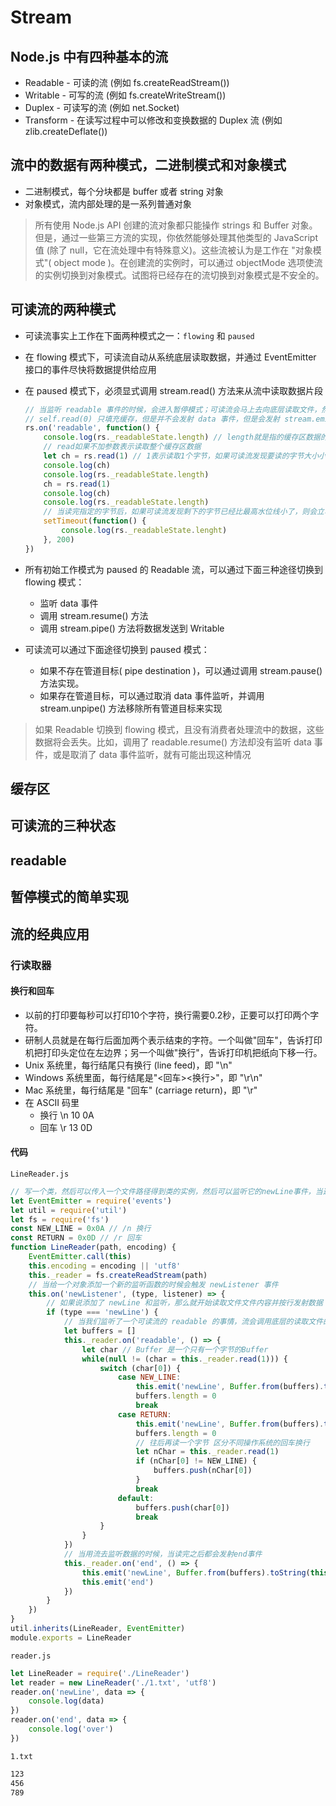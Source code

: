 # Stream

## Node.js 中有四种基本的流

- Readable - 可读的流 (例如 fs.createReadStream())
- Writable - 可写的流 (例如 fs.createWriteStream())
- Duplex - 可读写的流 (例如 net.Socket)
- Transform - 在读写过程中可以修改和变换数据的 Duplex 流 (例如 zlib.createDeflate())

## 流中的数据有两种模式，二进制模式和对象模式

- 二进制模式，每个分块都是 buffer 或者 string 对象
- 对象模式，流内部处理的是一系列普通对象

> 所有使用 Node.js API 创建的流对象都只能操作 strings 和 Buffer 对象。但是，通过一些第三方流的实现，你依然能够处理其他类型的 JavaScript 值 (除了 null，它在流处理中有特殊意义)。这些流被认为是工作在 "对象模式"( object mode )。在创建流的实例时，可以通过 objectMode 选项使流的实例切换到对象模式。试图将已经存在的流切换到对象模式是不安全的。

## 可读流的两种模式

- 可读流事实上工作在下面两种模式之一：`flowing` 和 `paused`

- 在 flowing 模式下，可读流自动从系统底层读取数据，并通过 EventEmitter 接口的事件尽快将数据提供给应用

- 在 paused 模式下，必须显式调用 stream.read() 方法来从流中读取数据片段

  ```javascript
  // 当监听 readable 事件的时候，会进入暂停模式；可读流会马上去向底层读取文件，然后把读到文件的文件放在缓存区里 const state = this._readableState
  // self.read(0) 只填充缓存，但是并不会发射 data 事件，但是会发射 stream.emit('readable') 事件
  rs.on('readable', function() {
      console.log(rs._readableState.length) // length就是指的缓存区数据的大小 state.length += chunk.length
      // read如果不加参数表示读取整个缓存区数据
      let ch = rs.read(1) // 1表示读取1个字节，如果可读流发现要读的字节大小小于等于缓存字节大小，则直接返回
      console.log(ch)
      console.log(rs._readableState.length)
      ch = rs.read(1)
      console.log(ch)
      console.log(rs._readableState.length)
      // 当读完指定的字节后，如果可读流发现剩下的字节已经比最高水位线小了，则会立马再次读取填满最高水位线
      setTimeout(function() {
          console.log(rs._readableState.lenght)
      }, 200)
  })
  ```

- 所有初始工作模式为 paused 的 Readable 流，可以通过下面三种途径切换到 flowing 模式：

  - 监听 data 事件
  - 调用 stream.resume() 方法
  - 调用 stream.pipe() 方法将数据发送到 Writable

- 可读流可以通过下面途径切换到 paused 模式：

  - 如果不存在管道目标( pipe destination )，可以通过调用 stream.pause() 方法实现。
  - 如果存在管道目标，可以通过取消 data 事件监听，并调用 stream.unpipe() 方法移除所有管道目标来实现

> 如果 Readable 切换到 flowing 模式，且没有消费者处理流中的数据，这些数据将会丢失。比如，调用了 readable.resume() 方法却没有监听 data 事件，或是取消了 data 事件监听，就有可能出现这种情况

## 缓存区

## 可读流的三种状态

## readable

## 暂停模式的简单实现

## 流的经典应用

### 行读取器

#### 换行和回车

- 以前的打印要每秒可以打印10个字符，换行需要0.2秒，正要可以打印两个字符。
- 研制人员就是在每行后面加两个表示结束的字符。一个叫做"回车"，告诉打印机把打印头定位在左边界；另一个叫做"换行"，告诉打印机把纸向下移一行。
- Unix 系统里，每行结尾只有换行 (line feed)，即 "\n"
- Windows 系统里面，每行结尾是"<回车><换行>"，即 "\r\n"
- Mac 系统里，每行结尾是 "回车" (carriage return)，即 "\r"
- 在 ASCII 码里
  - 换行 \n 10 0A
  - 回车 \r 13 0D

#### 代码

`LineReader.js`

```javascript
// 写一个类，然后可以传入一个文件路径得到类的实例，然后可以监听它的newLine事件，当这个行读取器每次读到一行的时候，就会向外发射newLine事件，当读到结束的时候会发射end事件
let EventEmitter = require('events')
let util = require('util')
let fs = require('fs')
const NEW_LINE = 0x0A // /n 换行
const RETURN = 0x0D // /r 回车
function LineReader(path, encoding) {
    EventEmitter.call(this)
    this.encoding = encoding || 'utf8'
    this._reader = fs.createReadStream(path)
    // 当给一个对象添加一个新的监听函数的时候会触发 newListener 事件
    this.on('newListener', (type, listener) => {
        // 如果说添加了 newLine 和监听，那么就开始读取文件文件内容并按行发射数据
        if (type === 'newLine') {
            // 当我们监听了一个可读流的 readable 的事情，流会调用底层的读取文件的API方法填充缓存区，填充完之后向外发射readable事件
            let buffers = []
            this._reader.on('readable', () => {
                let char // Buffer 是一个只有一个字节的Buffer
                while(null != (char = this._reader.read(1))) {
                    switch (char[0]) {
                        case NEW_LINE:
                            this.emit('newLine', Buffer.from(buffers).toString(this.encoding))
                            buffers.length = 0
                            break
                        case RETURN:
                            this.emit('newLine', Buffer.from(buffers).toString(this.encoding))
                            buffers.length = 0
                            // 往后再读一个字节 区分不同操作系统的回车换行
                            let nChar = this._reader.read(1)
                            if (nChar[0] != NEW_LINE) {
                                buffers.push(nChar[0])
                            }
                            break
                        default:
                            buffers.push(char[0])
                            break
                    }
                }
            })
            // 当用流去监听数据的时候，当读完之后都会发射end事件
            this._reader.on('end', () => {
                this.emit('newLine', Buffer.from(buffers).toString(this.encoding))
                this.emit('end')
            })
        }
    })
}
util.inherits(LineReader, EventEmitter)
module.exports = LineReader
```

`reader.js`

```javascript
let LineReader = require('./LineReader')
let reader = new LineReader('./1.txt', 'utf8')
reader.on('newLine', data => {
    console.log(data)
})
reader.on('end', data => {
    console.log('over')
})
```

`1.txt`

```txt
123
456
789
```



